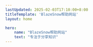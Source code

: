 ```yaml
---
lastUpdated: 2025-02-03T17:10:00+8:00
titleTemplate: 'BlazeSnow帮助网站'
layout: home

hero:
    name: "BlazeSnow帮助网站"
    text: "专注于分享知识"
---
```


<script setup>
import index from './.homepage/index.vue'
import status from './.homepage/status.vue'
</script>

<index />

<status />
